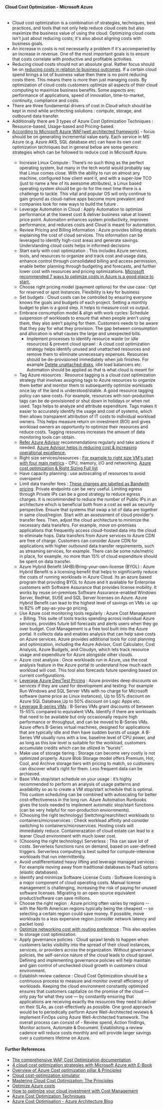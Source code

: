 #### Cloud Cost Optimization - Microsoft Azure <br/><br/>
* Cloud cost optimization is a combination of strategies, techniques, best practices, and tools that not only help reduce cloud costs but also maximize the business value of using the cloud. Optimizing cloud costs isn't just about reducing costs; it's also about aligning costs with business goals. 
* An increase in costs is not necessarily a problem if it's accompanied by an increase in revenue. One of the most important goals is to ensure that costs correlate with productive and profitable activities.<br/>
* Reducing cloud costs should not an absolute goal. Rather focus should be on [reducing costs in relation to business outcomes](https://learn.microsoft.com/en-us/azure/cloud-adoption-framework/strategy/business-outcomes/). If a certain cloud spend brings a lot of business value then there is no point reducing costs there. This means there is more then just managing costs. By optimization of cloud costs customers optimize all aspects of their cloud computing to maximize business benefits. Some aspects are; performance of applications, speed of innovation, time-to-market, continuity, compliance and costs.<br/>
* There are three fundamental drivers of cost in Cloud which should be kept in mind while architecting solutions : compute, storage, and outbound data transfer. <br/>
* Additionally there are 3 types of Azure Cost Optimization Techniques : Resource-based, Usage-based and Pricing-based. <br/>
* [According to Microsoft Azure WAF(well architected framework)](https://learn.microsoft.com/en-us/azure/architecture/framework/#cost-optimization) - focus should be on generating incremental value early. Each service in MS Azure (e.g. Azure AKS, SQL database etc) can have its own cost optimization techniques but in general below are some generic strategies which can be followed to reduce cost in Microsoft Azure. <br/><br/>
  * Increase Linux Compute   : There’s no such thing as the perfect operating system, but many in the tech world would probably say that Linux comes close. With the ability to run on almost any machine, configured how client want it, and with a super-low TCO (just to name a few of its awesome attributes), a Linux based operating system should be go-to for the next time there is a challenge to tackle. This vital and popular OS will only continue to gain ground as cloud-native apps become more prevalent and companies look for new ways to build the future .<br/>
  * Leverage Automation in Cloud : Apply Automation to optimize performance at the lowest cost & deliver business value at lowest price point. Automation enhances system productivity, improves performance, and reduces costs and Cloud is meant for automation.<br/>
  * Review Pricing and Billing Information : Azure provides billing details explaining the cost of cloud services. This information can be leveraged to identify high-cost areas and generate savings. Understanding cloud costs helps in informed decisions <br/>
  * Start early with cost optimization : This includes Azure services, tools, and resources to organize and track cost and usage data, enhance control through consolidated billing and access permission, enable better planning through budgeting and forecasts, and further lower cost with resources and pricing optimizations. [Microsoft recommended 7 ways to optimize costs in Azure is a good place to start.](https://azure.microsoft.com/en-us/solutions/cost-optimization/#ways-to-optimize) <br/>
  * Choose right pricing model (payment options) for the use case : Opt for reserved or spot instances. Flexibility is key for business <br/>
  * Set budgets : Cloud costs can be controlled by ensuring everyone knows the goals and budgets of each project. Setting a monthly budget to plan is a good step. It helps to measure cost vs output. <br/>
  * Embrace consumption model  & align with work cycles: Schedule suspension of workloads to ensure that when people aren’t using them, they also aren’t paying for them. Customers needs to be aware that they pay for what they provision. The gap between consumption and allocation is what causes the large and unexpected bills. <br/>
    * Implement processes to identify resource waste (or idle resources) & prevent cloud sprawl : A cloud cost optimization strategy helps identify unused and unattached resources and remove them to eliminate unnecessary expenses. Resources should be de-provisioned immediately when job finishes. For example [Delete unattached disks](https://learn.microsoft.com/en-us/azure/virtual-machines/windows/find-unattached-disks), idle load balancers etc. Automation should be applied as that is what cloud is meant for <br/>
  * Tag Azure resources : Resource tagging is a cloud cost optimization strategy that involves assigning tags to Azure resources to organize them better and monitor them to subsequently optimize workloads once lay of the land is understood/stable. A good resource tagging policy can save costs. For example, resources with non-production tags can be de-provisioned or shut down in holidays or when not used. Tags helps to analyze and attribute expenditure. Tags makes it easier to accurately identify the usage and cost of systems, which then allows transparent attribution of IT costs to individual workload owners. This helps measure return on investment (ROI) and gives workload owners an opportunity to optimize their resources and reduce costs. Tagging resources increases the amount of data monitoring tools can obtain.<br/>
  * [Refer Azure Advisor](https://azure.microsoft.com/en-us/products/advisor/#features) recommendations regularly and take actions if needed. [Azure Advisor helps in reducing cost & increasing operational excellence.](https://learn.microsoft.com/en-us/azure/advisor/advisor-overview)  <br/>
  * Right size services/resources : [For example to right size VM's start with four main metrics](https://learn.microsoft.com/en-us/azure/advisor/advisor-cost-recommendations) - CPU, memory, I/O and networking. [Azure cost optimization & Right Sizing Full list](https://learn.microsoft.com/en-us/azure/advisor/advisor-reference-cost-recommendations)<br/>
  * Have capacity planning : use autoscaling of resources to avoid overspend <br/>
  * Limit data transfer fees : [These charges are labelled as Bandwith pricing](https://azure.microsoft.com/en-in/pricing/details/bandwidth/). Private endpoints can be very useful. Limiting egress through Private IPs can be a good strategy to reduce egress charges. It is recommended to reduce the number of Public IPs in an architecture which is beneficial both from a cost as well as security perspective. Ensure that systems that swap a lot of data are together in same cloud/region. Start with an assessment of cloud provider's transfer fees. Then, adjust the cloud architecture to minimize the necessary data transfers. For example, move on-premises applications that frequently access cloud-hosted data into the cloud to eliminate hops. Data transfers from Azure services to Azure CDN are free of charge. Customers can consider Azure CDN for applications with higher outbound data transfer requirements, such as streaming services, for example. There can be some rule/metric in place, for example, no more than 15% of cloud expenditure should be spent on data transfer.<br/>
  * Azure Hybrid Benefit (AHB)/Bring-your-own-license (BYOL) : Azure Hybrid Benefit is a licensing benefit that helps to significantly reduce the costs of running workloads in Azure Cloud. Its an azure based program that providing BYOL to Azure and it available for Enterprise customers with Software Assurance that provides license mobility. It works by reuse on-premises Software Assurance-enabled Windows Server, RedHat, SUSE and SQL Server licenses on Azure. Azure Hybrid Benefit can lead to the highest level of savings on VMs i.e. up to 82% off pay-as-you-go pricing. <br/>
  * Use Azure cost monitoring tools regularly : Azure Cost Management + Billing. This suite of tools tracks spending across individual Azure services, provides future bill forecasts and alerts users when they go over budget. Cost Management is a free tool built into the Azure portal. It collects data and enables analysis that can help save costs on Azure services. Azure provides additional tools for cost planning and optimization, including the Azure Advisor, Cost Calculator, Cost Analysis, Azure Budgets, and Cloudyn, which lets track resource usage and expenditure for Azure alongside other clouds. <br/>
  * Azure cost analysis : Once workloads run in Azure, use the cost analysis feature in the Azure portal to understand how much each workload will cost. This tool also forecasts future spending based on current configurations.<br/>
  * [Leverage Azure Dev/Test Pricing](https://azure.microsoft.com/en-us/pricing/dev-test/) :  Azure provides deep discounts on services if they are used for development and testing: For example Run Windows and SQL Server VMs with no charge for Microsoft software (same price as Linux instances), Up to 55% discount on Azure SQL Database,Up to 50% discount on Logic Apps etc. <br/>
  * [Leverage B-series VMs](https://learn.microsoft.com/en-us/azure/virtual-machines/sizes-b-series-burstable) : B-Series VMs grant discounts of between 15-55% compared to equivalent VMs. Identify if there are workloads that need to be available but only occasionally require high performance or throughput, and can be moved  to B-Series VMs. Azure offers B-Series virtual machines, designed for applications that are typically idle and then have sudden bursts of usage. A B-Series VM usually runs with a low, baseline level of CPU power, and as long as this low level is suitable for the workload, customers accumulate credits which can be utlized in "bursts".  <br/>
  * Make use of storage tiering : Storage can become very costly is not optimized properly. Azure Blob Storage model offers Premium, Hot, Cool, and Archive storage tiers with pricing to match, so customers can discover what’s right for them. Less frequent data can be archieved.<br/>
  * Base VMs stop/start schedule on your usage : it’s highly recommended to perform an analysis of usage patterns and availability so as to create a VM stop/start schedule that is optimal. This custom scheduling can be combined with autoscaling for better cost-effectiveness in the long run.  Azure Automation Runbooks gives the tools needed to implement automatic stop/start functions (can be very helpful for non-production enviornments). <br/>
  * (Choosing the right technology) Switching/rearchitect workloads to containers/microservices : Check workload affinity and consider switching to containers/microservices. Hosting costs will immediately reduce. Containerazation of cloud estate can lead to a leaner Cloud environment with much lower cost. <br/>
  * (Choosing the right technology) Serverless : This can save lot of costs. Serverless functions runs on demand, based on user-defined triggers. Serverless computing is best suited for compute-intensive workloads that run intermittently.<br/>
  * Avoid undifferentiated heavy lifting and leverage managed services : For example moving away from traditional databases to PaaS options (elastic databases). <br/>
  * Identify and minimize Software License Costs : Software licensing is a major component of cloud operating costs. Manual license management is challenging, increasing the risk of paying for unused software licenses. Migrating to an open source equivalent product/software can save millions. <br/>
  * Choose the right region : Azure pricing often varies by regions -- with the North American regions typically being the cheapest -- so selecting a certain region could save money. If possible, move workloads to a less expensive region.(consider network latency and packet loss)<br/>
  * [Optimize networking cost with routing preference](https://learn.microsoft.com/en-us/azure/virtual-network/ip-services/routing-preference-overview) : This also applies to storage cost optimization. <br/>
  * Apply governance policies : Cloud sprawl tends to happen when customers lacks visibility into the spread of their cloud instances, services, or providers across the organization. Without governance policies, the self-service nature of the cloud leads to cloud sprawl. Defining and implementing governance policies will help maintain and gain control of unchecked cloud growth in customers cloud environment. <br/>
  * Establish review cadence : Cloud Cost Optimization should be a continuous process to measure and monitor overall efficiency of workloads. Keeping the cloud environment constantly optimized ensures that customers capitalize on the promise of the cloud — only pay for what they use — by constantly ensuring that applications are receiving exactly the resources they need to deliver on their SLAs, as cost-effectively as possible. One good approach would be to periodically perform Azure Well-Architected reviews & implement FinOps using Azure Well-Architected framework. The overall process can consist of - Review spend, Action findings, Monitor actions, Automate & Document. Establishing a review cadence will reduce costs monthly and will provide larger savings over a customers lifetime on Azure. <br/>
  
 #### Further References <br/>
* [The comprehensive WAF Cost Optimization documentation](https://learn.microsoft.com/en-us/azure/architecture/framework/cost/).<br/>
* [4 cloud cost optimization strategies with Microsoft Azure with E-Book](https://azure.microsoft.com/en-gb/blog/4-cloud-cost-optimization-strategies-with-microsoft-azure/)<br/>
* [Overview of Azure Cost optimization pillar & Principles](https://learn.microsoft.com/en-us/azure/architecture/framework/cost/overview)<br/>
* [Cloud cost-optimization simulator](https://www.mckinsey.com/capabilities/mckinsey-digital/our-insights/cloud-cost-optimization-simulator#)<br/>
* [Mastering Cloud Cost Optimization: The Principles](https://www.ibm.com/cloud/blog/mastering-cloud-cost-optimization-the-principles)<br/>
* [Optimize Azure costs](https://azure.microsoft.com/en-us/solutions/cost-optimization/#tools)<br/>
* [How to optimize your cloud investment with Cost Management](https://learn.microsoft.com/en-us/azure/cost-management-billing/costs/cost-mgt-best-practices)<br/>
* [Azure Cost Optimization Techniques](https://www.linkedin.com/pulse/azure-cost-optimization-techniques-dr-rabi-prasad-padhy?trk=pulse-article_more-articles_related-content-card)<br/>
* [Azure Cost Optimisation - Azure Architecture Blog](https://techcommunity.microsoft.com/t5/azure-architecture-blog/azure-cost-optimisation/ba-p/3624817)<br/>

